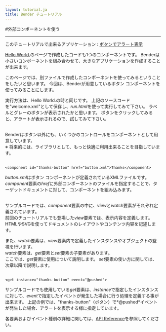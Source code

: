 ```yaml
---
layout: tutorial.ja
title: Bender チュートリアル
---
```

#外部コンポーネントを使う

-----
このチュートリアルで出来るアプリケーション : [ボタンでアラート表示](../../run.html?href=docs/tutorial/welcome.xml)

[Hello World.](./hello-world.ja.html)のページで作成したコードも1つのコンポーネントです。
Benderは小さいコンポーネントを組み合わせて、大きなアプリケーションを作成することが出来ます。

このページでは、別ファイルで作成したコンポーネントを使ってみるということをしたいと思います。
今回は、Benderが用意しているボタン コンポーネントを使ってみることにします。


<blockquote class="code">
</blockquote>
<script src="../../flexo.js">
</script>
<script>
flexo.ez_xhr("welcome.xml", { responseType: "text" }, function (req) {
  document.querySelector("blockquote").appendChild(flexo.$pre(req.response));
});
</script>


実行方法は、Hello World.の時と同じです。
上記のソースコードを"welcome.xml"として保存し、*run.html*を使って実行してみて下さい。
ラベルとグレーのボタンが表示されたかと思います。
ボタンをクリックしてみると、アラートが表示されるので、試してみて下さい。
<br>
<br>

Benderはボタン以外にも、いくつかのコントロールをコンポーネントとして用意しています。
<br>
※ 将来的には、ライブラリとして、もっと快適に利用出来ることを目指しています。
<br>
<br>

	<component id="thanks-button" href="button.xml">Thanks</component>

*button.xml*はボタン コンポーネントが定義されているXMLファイルです。
*component*要素の*href*に外部コンポーネントのファイルを指定することで、ターゲットドキュメントに対して、コンポーネントを組み込みます。
<br>
<br>

サンプルコードでは、*component*要素の中に、*view*と*watch*要素がそれぞれ定義されています。  
前回のチュートリアルでも登場した*view*要素では、表示内容を定義します。HTMLやSVGを使ってドキュメントのレイアウトやコンテンツ内容を記述します。

また、*watch*要素は、*view*要素内で定義したインスタンスやオブジェクトの監視を行います。  
*watch*要素は、*get*要素と*set*要素の子要素があります。  
ここでは、*get*要素に使用について説明します。
*set*要素の使い方に関しては、次章以降で説明します。
<br>
<br>

	<get instance="thanks-button" event="@pushed">

サンプルコードでも使用している*get*要素は、*instance*で指定したインスタンスに対して、*event*で指定したイベントが発生した場合に行う処理を定義する事が出来ます。
上記の例では、"thanks-button"（ボタン）で*@pushed*イベントが発生した場合、アラートを表示する様に指定しています。

各要素およびイベント種別の詳細に関しては、<a href="../reference/reference.html">API Reference</a>を参照してください。


